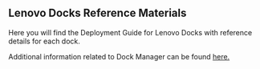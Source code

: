 ## Lenovo Docks Reference Materials  <!-- {docsify-ignore} -->

Here you will find the Deployment Guide for Lenovo Docks with reference details for each dock.

Additional information related to Dock Manager can be found [here.](dm/dm_top)